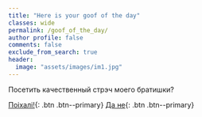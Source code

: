 ```yaml
---
title: "Here is your goof of the day"
classes: wide
permalink: /goof_of_the_day/
author profile: false
comments: false
exclude_from_search: true
header:
  image: "assets/images/im1.jpg"
---
```


Посетить качественный стрэч моего братишки?

[Поiхалi!](https://www.twitch.tv/qadex_){: .btn .btn--primary}
[Да не](https://coub.com/view/2ajaos){: .btn .btn--primary}
<!---
https://coub.com/view/12u1l9)
-->

